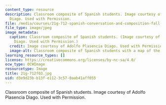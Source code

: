 ```yaml
---
content_type: resource
description: Classroom composite of Spanish students. Image courtesy of Adolfo Plasencia
  Diago. Used with Permission.
file: /media/courses/21g-712-spanish-conversation-and-composition-fall-2003/d3e9d23bb13fe1123c570aab41aff055_21g-712f03.jpg
file_type: image/jpeg
image_metadata:
  caption: Classroom composite of Spanish students. (Image courtesy of Adolfo Plasencia
    Diago. Used with Permission.)
  credit: Image courtesy of Adolfo Plasencia Diago. Used with Permission.
  image-alt: Classroom composite of Spanish students with a map of the world.
learning_resource_types: []
license: https://creativecommons.org/licenses/by-nc-sa/4.0/
ocw_type: OCWImage
resourcetype: Image
title: 21g-712f03.jpg
uid: d3e9d23b-b13f-e112-3c57-0aab41aff055
---
```

Classroom composite of Spanish students. Image courtesy of Adolfo Plasencia Diago. Used with Permission.